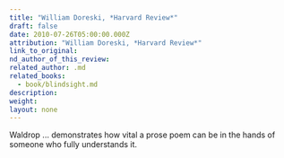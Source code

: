 ```yaml
---
title: "William Doreski, *Harvard Review*"
draft: false
date: 2010-07-26T05:00:00.000Z
attribution: "William Doreski, *Harvard Review*"
link_to_original:
nd_author_of_this_review:
related_author: .md
related_books:
  - book/blindsight.md
description:
weight:
layout: none
---
```

Waldrop ... demonstrates how vital a prose poem can be in the hands of someone who fully understands it.

